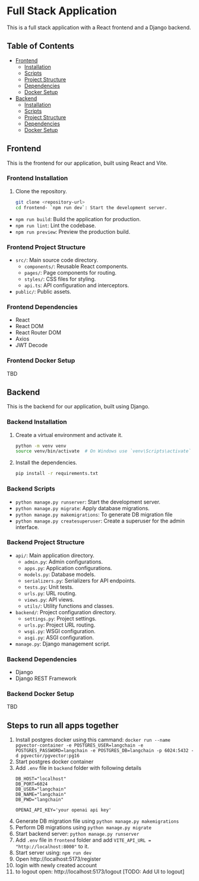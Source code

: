# Full Stack Application

This is a full stack application with a React frontend and a Django backend.

## Table of Contents

- [Frontend](#frontend)
  - [Installation](#frontend-installation)
  - [Scripts](#frontend-scripts)
  - [Project Structure](#frontend-project-structure)
  - [Dependencies](#frontend-dependencies)
  - [Docker Setup](#frontend-docker-setup)
- [Backend](#backend)
  - [Installation](#backend-installation)
  - [Scripts](#backend-scripts)
  - [Project Structure](#backend-project-structure)
  - [Dependencies](#backend-dependencies)
  - [Docker Setup](#backend-docker-setup)

## Frontend

This is the frontend for our application, built using React and Vite.

### Frontend Installation

1. Clone the repository.
   ```bash
   git clone <repository-url>
   cd frontend- `npm run dev`: Start the development server.
- `npm run build`: Build the application for production.
- `npm run lint`: Lint the codebase.
- `npm run preview`: Preview the production build.

### Frontend Project Structure

- `src/`: Main source code directory.
  - `components/`: Reusable React components.
  - `pages/`: Page components for routing.
  - `styles/`: CSS files for styling.
  - `api.ts`: API configuration and interceptors.
- `public/`: Public assets.

### Frontend Dependencies

- React
- React DOM
- React Router DOM
- Axios
- JWT Decode

### Frontend Docker Setup

TBD

## Backend

This is the backend for our application, built using Django.

### Backend Installation

1. Create a virtual environment and activate it.
   ```bash
   python -m venv venv
   source venv/bin/activate  # On Windows use `venv\Scripts\activate`
   ```
2. Install the dependencies.
   ```bash
   pip install -r requirements.txt
   ```

### Backend Scripts

- `python manage.py runserver`: Start the development server.
- `python manage.py migrate`: Apply database migrations.
- `python manage.py makemigrations`: To generate DB migration file
- `python manage.py createsuperuser`: Create a superuser for the admin interface.

### Backend Project Structure

- `api/`: Main application directory.
  - `admin.py`: Admin configurations.
  - `apps.py`: Application configurations.
  - `models.py`: Database models.
  - `serializers.py`: Serializers for API endpoints.
  - `tests.py`: Unit tests.
  - `urls.py`: URL routing.
  - `views.py`: API views.
  - `utils/`: Utility functions and classes.
- `backend/`: Project configuration directory.
  - `settings.py`: Project settings.
  - `urls.py`: Project URL routing.
  - `wsgi.py`: WSGI configuration.
  - `asgi.py`: ASGI configuration.
- `manage.py`: Django management script.

### Backend Dependencies

- Django
- Django REST Framework

### Backend Docker Setup

TBD

## Steps to run all apps together

1. Install postgres docker using this cammand: `docker run --name pgvector-container -e POSTGRES_USER=langchain -e POSTGRES_PASSWORD=langchain -e POSTGRES_DB=langchain -p 6024:5432 -d pgvector/pgvector:pg16`
1. Start postgres docker container
1. Add `.env` file in `backend` folder with following details
    ```
    DB_HOST="localhost"
    DB_PORT=6024
    DB_USER="langchain"
    DB_NAME="langchain"
    DB_PWD="langchain"

    OPENAI_API_KEY='your openai api key'
    ```
1. Generate DB migration file using `python manage.py makemigrations`
1. Perform DB migrations using `python manage.py migrate`
1. Start backend server: `python manage.py runserver`
1. Add `.env` file in `frontend` folder and add `VITE_API_URL = "http://localhost:8000"` to it.
1. Start server using: `npm run dev`
1. Open http://localhost:5173/register
1. login with newly created account
1. to logout open: http://localhost:5173/logout [TODO: Add UI to logout]